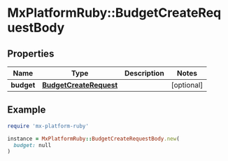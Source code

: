 # MxPlatformRuby::BudgetCreateRequestBody

## Properties

| Name | Type | Description | Notes |
| ---- | ---- | ----------- | ----- |
| **budget** | [**BudgetCreateRequest**](BudgetCreateRequest.md) |  | [optional] |

## Example

```ruby
require 'mx-platform-ruby'

instance = MxPlatformRuby::BudgetCreateRequestBody.new(
  budget: null
)
```

